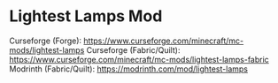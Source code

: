 Lightest Lamps Mod
==================
Curseforge (Forge): https://www.curseforge.com/minecraft/mc-mods/lightest-lamps
Curseforge (Fabric/Quilt): https://www.curseforge.com/minecraft/mc-mods/lightest-lamps-fabric
Modrinth (Fabric/Quilt): https://modrinth.com/mod/lightest-lamps
